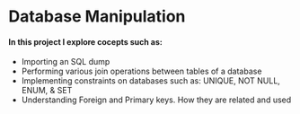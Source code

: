 # Database Manipulation
#### In this project I explore cocepts such as:
- Importing an SQL dump
- Performing various join operations between tables of a database
- Implementing constraints on databases such as: UNIQUE, NOT NULL, ENUM, & SET
- Understanding Foreign and Primary keys. How they are related and used
